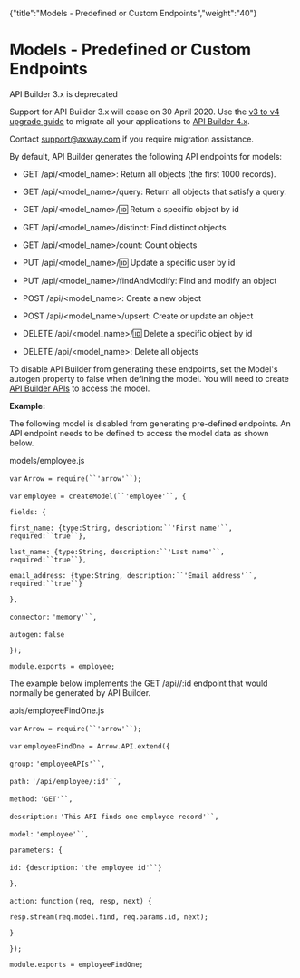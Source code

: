 {"title":"Models - Predefined or Custom Endpoints","weight":"40"} 

# Models - Predefined or Custom Endpoints

API Builder 3.x is deprecated

Support for API Builder 3.x will cease on 30 April 2020. Use the [v3 to v4 upgrade guide](https://docs.axway.com/bundle/API_Builder_4x_allOS_en/page/api_builder_v3_to_v4_upgrade_guide.html) to migrate all your applications to [API Builder 4.x](https://docs.axway.com/bundle/API_Builder_4x_allOS_en/page/api_builder_getting_started_guide.html).

Contact [support@axway.com](mailto:support@axway.com) if you require migration assistance.

By default, API Builder generates the following API endpoints for models:

*   GET /api/<model\_name>: Return all objects (the first 1000 records).
    
*   GET /api/<model\_name>/query: Return all objects that satisfy a query.
    
*   GET /api/<model\_name>/:id: Return a specific object by id
    
*   GET /api/<model\_name>/distinct: Find distinct objects
    
*   GET /api/<model\_name>/count: Count objects
    
*   PUT /api/<model\_name>/:id: Update a specific user by id
    
*   PUT /api/<model\_name>/findAndModify: Find and modify an object
    
*   POST /api/<model\_name>: Create a new object
    
*   POST /api/<model\_name>/upsert: Create or update an object
    
*   DELETE /api/<model\_name>/:id: Delete a specific object by id
    
*   DELETE /api/<model\_name>: Delete all objects
    

To disable API Builder from generating these endpoints, set the Model's autogen property to false when defining the model. You will need to create [API Builder APIs](/docs/appc/Axway_API_Builder/API_Builder/API_Builder_Developer_Guide/API_Builder_APIs/) to access the model.

**Example:**

The following model is disabled from generating pre-defined endpoints. An API endpoint needs to be defined to access the model data as shown below.

models/employee.js

`var` `Arrow = require(``'arrow'``);`

`var` `employee = createModel(``'employee'``, {`

`fields: {`

`first_name: {type:String, description:``'First name'``, required:``true``},`

`last_name: {type:String, description:``'Last name'``, required:``true``},`

`email_address: {type:String, description:``'Email address'``, required:``true``}`

`},`

`connector:` `'memory'``,`

`autogen:` `false`

`});`

`module.exports = employee;`

The example below implements the GET /api/<employee>/:id endpoint that would normally be generated by API Builder.

apis/employeeFindOne.js

`var` `Arrow = require(``'arrow'``);`

`var` `employeeFindOne = Arrow.API.extend({`

`group:` `'employeeAPIs'``,`

`path:` `'/api/employee/:id'``,`

`method:` `'GET'``,`

`description:` `'This API finds one employee record'``,`

`model:` `'employee'``,`

`parameters: {`

`id: {description:` `'the employee id'``}`

`},`

`action:` `function` `(req, resp, next) {`

`resp.stream(req.model.find, req.params.id, next);`

`}`

`});`

`module.exports = employeeFindOne;`
